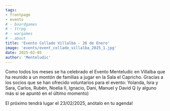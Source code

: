 ```yaml
---
tags:
- frontpage
- events
# - boardgames
# - ttrpg
# - wargames
# - about
title: 'Evento Collado Villalba - 26 de Enero'
image: 'events/event_collado_villalba_2025_1.jpg'
date: 2025-02-05
author: 'Menteludic'
---
```


Como todos los meses se ha celebrado el Evento Menteludic en Villalba que ha reunido a un montón de familias a jugar en la Sala el Capricho.
Gracias a los socios que se han ofrecido voluntarios para el evento:  Yolanda, Isra y Sara, Carlos, Rubén, Noelia II, Ignacio, Dani, Manuel y David Q (y alguno más si se apuntó en el último momento)

El próximo tendrá lugar el 23/02/2025, anótalo en tu agenda!
